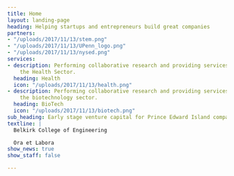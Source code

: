 ```yaml
---
title: Home
layout: landing-page
heading: Helping startups and entrepreneurs build great companies
partners:
- "/uploads/2017/11/13/stem.png"
- "/uploads/2017/11/13/UPenn_logo.png"
- "/uploads/2017/11/13/nysed.png"
services:
- description: Performing collaborative research and providing services to support
    the Health Sector.
  heading: Health
  icon: "/uploads/2017/11/13/health.png"
- description: Performing collaborative research and providing services to support
    the biotechnology sector.
  heading: BioTech
  icon: "/uploads/2017/11/13/biotech.png"
sub_heading: Early stage venture capital for Prince Edward Island companies
textline: |
  Belkirk College of Engineering

  Ora et Labora
show_news: true
show_staff: false

---
```

